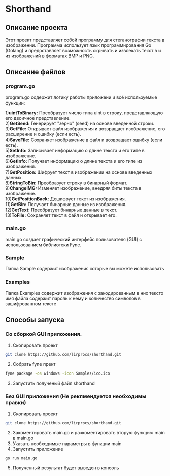 # Shorthand
## Описание проекта
Этот проект представляет собой программу для стеганографии текста в изображении. Программа использует язык программирования Go (Golang) и предоставляет возможность скрывать и извлекать текст в и из изображений в форматах BMP и PNG.
## Описание файлов
### program.go
program.go содержит логику работы приложени и всё используемые функции:  

1)**uintToBinary:** Преобразует число типа uint в строку, представляющую его двоичное представление.  
2)**GetSeed:** Генерирует "зерно" (seed) на основе введенной строки.  
3)**GetFile:** Открывает файл изображения и возвращает изображение, его расширение и ошибку (если есть).  
4)**SaveFile:** Сохраняет изображение в файл и возвращает ошибку (если есть).  
5)**SetInfo:** Записывает информацию о длине текста и его типе в изображение.  
6)**GetInfo:** Получает информацию о длине текста и его типе из изображения.  
7)**GetPosition:** Шифрует текст в изображении на основе введенных данных.  
8)**StringToBin:** Преобразует строку в бинарный формат.  
9)**ChangeIMG:** Изменяет изображение, внедряя биты текста в изображение.  
10)**GetPositionBack:** Дешифрует текст из изображения.  
11)**GetBin:** Получает бинарные данные из изображения.  
12)**GetText:** Преобразует бинарные данные в текст.  
13)**ToFile:** Сохраняет текст в файл и открывает его.  
### main.go
main.go создает графический интерфейс пользователя (GUI) с использованием библиотеки Fyne.
### Sample
Папка Sample содержит изображения которые вы можете использовать
### Examples
Папка Examples содержит изображения с закодированным в них тексто имя файла содержит пароль к нему и количество символов в зашифрованном тексте
## Способы запуска
### Со сборкой GUI приложения.
1) Скопировать проект 
```bash
git clone https://github.com/lirprocs/shorthand.git
```
2) Собрать fyne прект
```bash
fyne package -os windows -icon Samples/ico.ico
```
3) Запустить полученый файл shorthand
### Без GUI приложения (Не реклмендуется необходимы правки)
1) Скопировать проект 
```bash
git clone https://github.com/lirprocs/shorthand.git
```
2) Закоментировать main.go и разкоментировать вторую функцию main в main.go
3) Указать необходимые параметры в функции main
4) Запустить приложение
```bash
go run main.go
```
5) Полученный результат будет выведен в консоль
